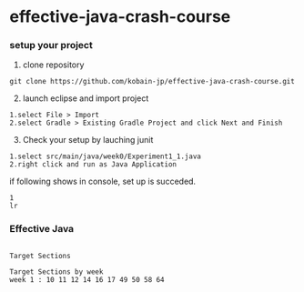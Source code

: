 # effective-java-crash-course

### setup your project

1. clone repository 

```
git clone https://github.com/kobain-jp/effective-java-crash-course.git
```

2. launch eclipse and import project

```
1.select File > Import 
2.select Gradle > Existing Gradle Project and click Next and Finish
```

3. Check your setup by lauching junit

```
1.select src/main/java/week0/Experiment1_1.java
2.right click and run as Java Application
```

if following shows in console, set up is succeded.

```
1
lr
```

### Effective Java

```

Target Sections

Target Sections by week
week 1 : 10 11 12 14 16 17 49 50 58 64

```
